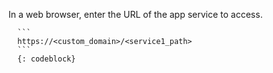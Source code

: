   In a web browser, enter the URL of the app service to access.

      ```
      https://<custom_domain>/<service1_path>
      ```
      {: codeblock}
